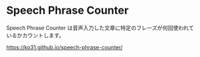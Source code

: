 # Speech Phrase Counter

Speech Phrase Counter は音声入力した文章に特定のフレーズが何回使われているかカウントします。

https://ko31.github.io/speech-phrase-counter/
